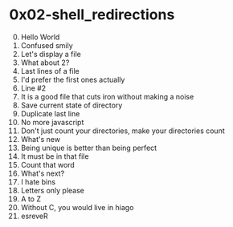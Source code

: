 <h1>0x02-shell_redirections</h1>

00. Hello World<br>
01. Confused smily<br>
02. Let's display a file<br>
03. What about 2?<br>
04. Last lines of a file<br>
05. I'd prefer the first ones actually<br>
06. Line #2<br>
07. It is a good file that cuts iron without making a noise<br> 
08. Save current state of directory<br>
09. Duplicate last line<br>
10. No more javascript<br>
11. Don't just count your directories, make your directories count<br>
12. What's new<br>
13. Being unique is better than being perfect<br>
14. It must be in that file<br>
15. Count that word<br>
16. What's next?<br>
17. I hate bins<br>
18. Letters only please<br>
19. A to Z<br>
20. Without C, you would live in hiago<br>
21. esreveR<br>
